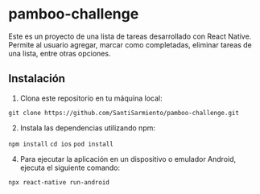 # pamboo-challenge

Este es un proyecto de una lista de tareas desarrollado con React Native. 
Permite al usuario agregar, marcar como completadas, eliminar tareas de una lista, entre otras opciones.

## Instalación

1. Clona este repositorio en tu máquina local:

``
git clone https://github.com/SantiSarmiento/pamboo-challenge.git
``

2. Instala las dependencias utilizando npm:

``
npm install
``
``
cd ios
``
``
pod install
``

4. Para ejecutar la aplicación en un dispositivo o emulador Android, ejecuta el siguiente comando:

``
npx react-native run-android
``
